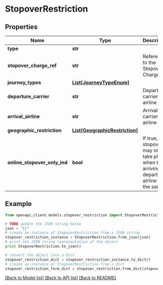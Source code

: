 # StopoverRestriction


## Properties
Name | Type | Description | Notes
------------ | ------------- | ------------- | -------------
**type** | **str** |  | [optional] 
**stopover_charge_ref** | **str** | Reference to the Stopover Charge | 
**journey_types** | [**List[JourneyTypeEnum]**](JourneyTypeEnum.md) |  | [optional] 
**departure_carrier** | **str** | Departure carrier airline code | [optional] 
**arrival_airline** | **str** | Arrival carrier airline code | [optional] 
**geographic_restriction** | [**List[GeographicRestriction]**](GeographicRestriction.md) |  | [optional] 
**online_stopover_only_ind** | **bool** | If true, the stopover may only take place when the arriving and departing airline are the same | [optional] 

## Example

```python
from openapi_client.models.stopover_restriction import StopoverRestriction

# TODO update the JSON string below
json = "{}"
# create an instance of StopoverRestriction from a JSON string
stopover_restriction_instance = StopoverRestriction.from_json(json)
# print the JSON string representation of the object
print StopoverRestriction.to_json()

# convert the object into a dict
stopover_restriction_dict = stopover_restriction_instance.to_dict()
# create an instance of StopoverRestriction from a dict
stopover_restriction_form_dict = stopover_restriction.from_dict(stopover_restriction_dict)
```
[[Back to Model list]](../README.md#documentation-for-models) [[Back to API list]](../README.md#documentation-for-api-endpoints) [[Back to README]](../README.md)


